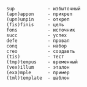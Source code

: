     sup            - избыточный
    (apn)appon     - прикреп
    (upn)unpin     - откреп
    (fis)finis     - цель
    fons           - источник
    succ           - успех
    defe           - провал
    conq           - набор
    creo           - создавть
    (tis)          - тест
    (tmp)tempus    - временный
    (vex)illum     - эталон
    (exa)mple      - пример
    (tml)template  - шаблон
    